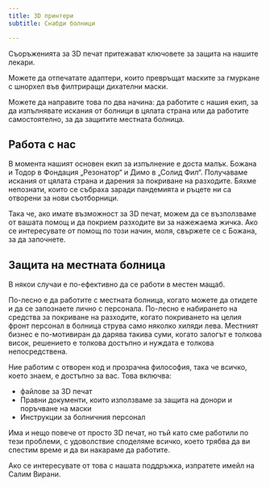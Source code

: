 ```yaml
---
title: 3D принтери
subtitle: Снабди болници

---
```

Съоръженията за 3D печат притежават ключовете за защита на нашите лекари.

Можете да отпечатате адаптери, които превръщат маските за гмуркане с шнорхел във филтриращи дихателни маски.

Можете да направите това по два начина: да работите с нашия екип, за да изпълнявате искания от болници в цялата страна или да работите самостоятелно, за да защитите местната болница.

## Работа с нас

В момента нашият основен екип за изпълнение е доста малък. Божана и Тодор в Фондация „Резонатор“ и Димо в „Солид Фил“. Получаваме искания от цялата страна и дарения за покриване на разходите. Бяхме непознати, които се събраха заради пандемията и ръцете ни са отворени за нови съотборници.

Така че, ако имате възможност за 3D печат, можем да се възползваме от вашата помощ и да покрием разходите ви за нажежаема жичка. Ако се интересувате от помощ по този начин, моля, свържете се с Божана, за да започнете.

## Защита на местната болница

В някои случаи е по-ефективно да се работи в местен мащаб.

По-лесно е да работите с местната болница, когато можете да отидете и да се запознаете лично с персонала. По-лесно е набирането на средства за покриване на разходите, когато покриването на целия фронт персонал в болница струва само няколко хиляди лева. Местният бизнес е по-мотивиран да дарява такива суми, когато залогът е толкова висок, решението е толкова достъпно и нуждата е толкова непосредствена.

Ние работим с отворен код и прозрачна философия, така че всичко, което знаем, е достъпно за вас. Това включва:

* файлове за 3D печат
* Правни документи, които използваме за защита на донори и поръчване на маски
* Инструкции за болничния персонал

Има и нещо повече от просто 3D печат, но тъй като сме работили по тези проблеми, с удоволствие споделяме всичко, което трябва да ви спестим време и да ви накараме да работите.

Ако се интересувате от това с нашата поддръжка, изпратете имейл на Салим Вирани.